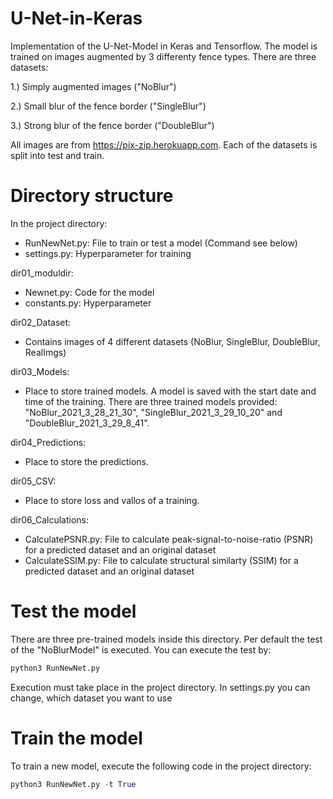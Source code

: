 # U-Net-in-Keras
Implementation of the U-Net-Model in Keras and Tensorflow.
The model is trained on images augmented by 3 differenty fence types. 
There are three datasets: 

1.) Simply augmented images ("NoBlur")

2.) Small blur of the fence border ("SingleBlur")

3.) Strong blur of the fence border ("DoubleBlur")

All images are from https://pix-zip.herokuapp.com. Each of the datasets is split into test and train. 

# Directory structure

In the project directory: 

* RunNewNet.py: File to train or test a model (Command see below)
* settings.py: Hyperparameter for training

dir01_moduldir: 

* Newnet.py: Code for the model
* constants.py: Hyperparameter


dir02_Dataset: 

* Contains images of 4 different datasets (NoBlur, SingleBlur, DoubleBlur, RealImgs)

dir03_Models:

* Place to store trained models. A model is saved with the start date and time of the training. There are three trained models provided: "NoBlur_2021_3_28_21_30", "SingleBlur_2021_3_29_10_20" and "DoubleBlur_2021_3_29_8_41".

dir04_Predictions: 

* Place to store the predictions. 

dir05_CSV:

* Place to store loss and vallos of a training. 

dir06_Calculations: 

* CalculatePSNR.py: File to calculate peak-signal-to-noise-ratio (PSNR) for a predicted dataset and an original dataset
* CalculateSSIM.py: File to calculate structural similarty (SSIM) for a predicted dataset and an original dataset 


# Test the model
There are three pre-trained models inside this directory. Per default the test of the "NoBlurModel" is executed. You can execute the test by: 

```python
python3 RunNewNet.py 
```
Execution must take place in the project directory. In settings.py you can change, which dataset you want to use


# Train the model
To train a new model, execute the following code in the project directory:

```python
python3 RunNewNet.py -t True
```
